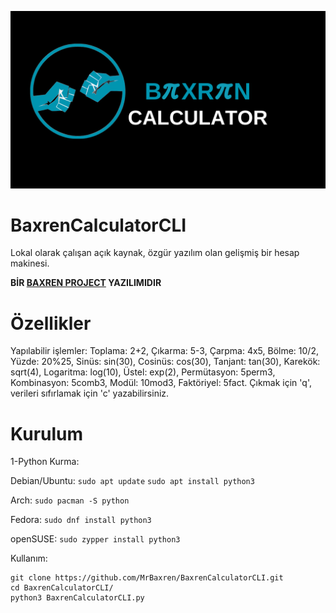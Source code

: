 ![BaxrenCalculator](BaxrenOS(1).png)
# BaxrenCalculatorCLI
Lokal olarak çalışan açık kaynak, özgür yazılım olan gelişmiş bir hesap makinesi.

**BİR [BAXREN PROJECT](https://github.com/MrBaxren/BaxrenProject) YAZILIMIDIR**

# Özellikler
Yapılabilir işlemler: Toplama: 2+2, Çıkarma: 5-3, Çarpma: 4x5, Bölme: 10/2, Yüzde: 20%25, Sinüs: sin(30), Cosinüs: cos(30), Tanjant: tan(30), Karekök: sqrt(4), Logaritma: log(10), Üstel: exp(2), Permütasyon: 5perm3, Kombinasyon: 5comb3, Modül: 10mod3, Faktöriyel: 5fact. Çıkmak için 'q', verileri sıfırlamak için 'c' yazabilirsiniz.

# Kurulum
1-Python Kurma:

Debian/Ubuntu: 
```sudo apt update```
```sudo apt install python3```

Arch:
```sudo pacman -S python```

Fedora:
```sudo dnf install python3```

openSUSE:
```sudo zypper install python3```

Kullanım:
```
git clone https://github.com/MrBaxren/BaxrenCalculatorCLI.git
cd BaxrenCalculatorCLI/
python3 BaxrenCalculatorCLI.py
```

